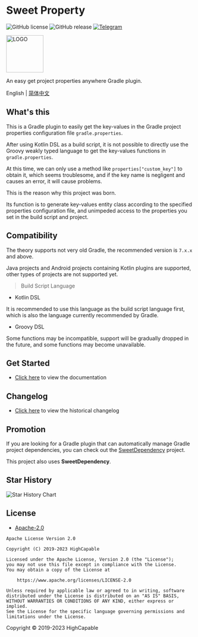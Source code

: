 # Sweet Property

![GitHub license](https://img.shields.io/github/license/HighCapable/SweetProperty?color=blue&cacheSeconds=https%3A%2F%2Fgithub.com%2FHighCapable%2FSweetProperty%2Fblob%2Fmaster%2FLICENSE)
![GitHub release](https://img.shields.io/github/v/release/HighCapable/SweetProperty?display_name=release&logo=github&color=green&link=https%3A%2F%2Fgithub.com%2FHighCapable%2FSweetProperty%2Freleases%2Flatest)
[![Telegram](https://img.shields.io/badge/discussion-Telegram-blue.svg?logo=telegram)](https://t.me/HighCapable_Dev)

<img src="https://github.com/HighCapable/SweetProperty/blob/master/img-src/icon.png?raw=true" width = "100" height = "100" alt="LOGO"/>

An easy get project properties anywhere Gradle plugin.

English | [简体中文](https://github.com/HighCapable/SweetProperty/blob/master/README-zh-CN.md)

## What's this

This is a Gradle plugin to easily get the key-values in the Gradle project properties configuration file `gradle.properties`.

After using Kotlin DSL as a build script, it is not possible to directly use the Groovy weakly typed language to get the key-values functions
in `gradle.properties`.

At this time, we can only use a method like `properties["custom_key"]` to obtain it, which seems troublesome, and if the key name is negligent
and causes an error, it will cause problems.

This is the reason why this project was born.

Its function is to generate key-values entity class according to the specified properties configuration file, and unimpeded access to the properties
you set in the build script and project.

## Compatibility

The theory supports not very old Gradle, the recommended version is `7.x.x` and above.

Java projects and Android projects containing Kotlin plugins are supported, other types of projects are not supported yet.

> Build Script Language

- Kotlin DSL

It is recommended to use this language as the build script language first, which is also the language currently recommended by Gradle.

- Groovy DSL

Some functions may be incompatible, support will be gradually dropped in the future, and some functions may become unavailable.

## Get Started

- [Click here](https://github.com/HighCapable/SweetProperty/blob/master/docs/guide.md) to view the documentation

## Changelog

- [Click here](https://github.com/HighCapable/SweetProperty/blob/master/docs/changelog.md) to view the historical changelog

## Promotion

If you are looking for a Gradle plugin that can automatically manage Gradle project dependencies,
you can check out the [SweetDependency](https://github.com/HighCapable/SweetDependency) project.

This project also uses **SweetDependency**.

## Star History

![Star History Chart](https://api.star-history.com/svg?repos=HighCapable/SweetProperty&type=Date)

## License

- [Apache-2.0](https://www.apache.org/licenses/LICENSE-2.0)

```
Apache License Version 2.0

Copyright (C) 2019-2023 HighCapable

Licensed under the Apache License, Version 2.0 (the "License");
you may not use this file except in compliance with the License.
You may obtain a copy of the License at

    https://www.apache.org/licenses/LICENSE-2.0

Unless required by applicable law or agreed to in writing, software
distributed under the License is distributed on an "AS IS" BASIS,
WITHOUT WARRANTIES OR CONDITIONS OF ANY KIND, either express or implied.
See the License for the specific language governing permissions and
limitations under the License.
```

Copyright © 2019-2023 HighCapable